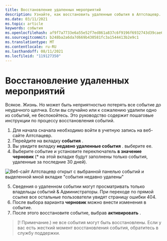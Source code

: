 ```yaml
---
title: Восстановление удаленных мероприятий
description: Узнайте, как восстановить удаленные события в Алтспацевр.
ms.date: 03/11/2021
ms.topic: article
keywords: события
ms.openlocfilehash: af9f7a7733e6a55e52f7ed861a837c6f9196f6932743d39cae69688e4717b9c6
ms.sourcegitcommit: b248ba2a6da7d669b430581fc3a1544413b2e9c1
ms.translationtype: MT
ms.contentlocale: ru-RU
ms.lasthandoff: 08/11/2021
ms.locfileid: "119127350"
---
```

# <a name="recovering-deleted-events"></a>Восстановление удаленных мероприятий

Всякое. Жизнь. Но может быть неприятностью потерять все событие до неудачного щелчка. Если вы случайно или к сожалению удалили одно из событий, не беспокойтесь. Это руководство содержит пошаговые инструкции по процессу восстановления событий.

1. Для начала сначала необходимо войти в учетную запись на веб-сайте Алтспацевр.
2. Перейдите на вкладку **события** .
3. Вы увидите вкладку **недавно удаленные события** . выберите ее.
4. Выберите событие и установите переключатель **в значение черновик** (* на этой вкладке будут заполнены только события, удаленные за последние 30 дней).

![Веб-сайт Алтспацевр открыт с выбранной панелью событий и выделенной мной вкладке "события недавно удалены"](images/recovering-deleted-events.png)

5. Сведения о удаленном событии могут просматривать только владельцы событий & Администраторы. При переходе по прямой ссылке все остальные пользователи увидят страницу ошибки 404.
6. После выбора варианта **черновик** можно внести изменения в событие.
7. После этого восстановите событие, выбрав **активировать** .

> [! Примечание.) не все события могут быть восстановлены. Если у вас есть жесткий момент восстановления события, обратитесь в службу поддержки.